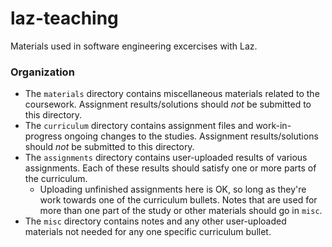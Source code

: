 # laz-teaching
Materials used in software engineering excercises with Laz.

### Organization
- The `materials` directory contains miscellaneous materials related to the coursework. Assignment results/solutions should _not_ be submitted to this directory.
- The `curriculum` directory contains assignment files and work-in-progress ongoing changes to the studies. Assignment results/solutions should _not_ be submitted to this directory.
- The `assignments` directory contains user-uploaded results of various assignments. Each of these results should satisfy one or more parts of the curriculum.
	- Uploading unfinished assignments here is OK, so long as they're work towards one of the curriculum bullets. Notes that are used for more than one part of the study or other materials should go in `misc`.
- The `misc` directory contains notes and any other user-uploaded materials not needed for any one specific curriculum bullet.